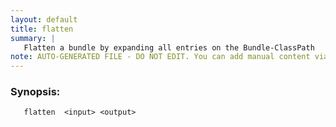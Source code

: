 ```yaml
---
layout: default
title: flatten
summary: |
   Flatten a bundle by expanding all entries on the Bundle-ClassPath
note: AUTO-GENERATED FILE - DO NOT EDIT. You can add manual content via same filename in _ext sub-folder. 
---
```


### Synopsis: 
	   flatten  <input> <output>

